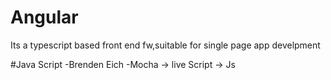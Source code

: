 # Angular

Its a typescript based front end fw,suitable for single page app develpment

#Java Script
    -Brenden Eich
    -Mocha -> live Script -> Js